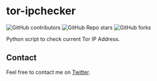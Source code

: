 # tor-ipchecker
![GitHub contributors](https://img.shields.io/github/contributors/vt92i/tor-ipchecker?style=for-the-badge)
![GitHub Repo stars](https://img.shields.io/github/stars/vt92i/tor-ipchecker?style=for-the-badge)
![GitHub forks](https://img.shields.io/github/forks/vt92i/tor-ipchecker?style=for-the-badge)

Python script to check current Tor IP Address.
## Contact
Feel free to contact me on [Twitter](https://twitter.com/wtsrz4).

